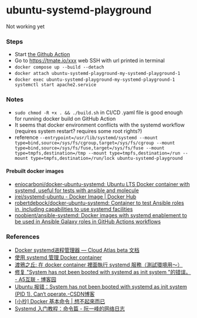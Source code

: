 ubuntu-systemd-playground
=========================
Not working yet

### Steps
- Start [the Github Action](https://github.com/dirkarnez/ubuntu-systemd-playground/actions/workflows/build-from-docker-compose.yml)
- Go to https://tmate.io/xxx web SSH with url printed in terminal
- `docker compose up --build --detach`
- `docker attach ubuntu-systemd-playground-my-systemd-playground-1`
- `docker exec ubuntu-systemd-playground-my-systemd-playground-1 systemctl start apache2.service`

### Notes
- `sudo chmod -R +x . && ./build.sh` in CI/CD .yaml file is good enough for running docker build on GitHub Action
- It seems that docker environment conflicts with the systemd workflow (requires system restart? requires some root rights?)
- reference `--entrypoint=/usr/lib/systemd/systemd --mount type=bind,source=/sys/fs/cgroup,target=/sys/fs/cgroup --mount type=bind,source=/sys/fs/fuse,target=/sys/fs/fuse --mount type=tmpfs,destination=/tmp --mount type=tmpfs,destination=/run --mount type=tmpfs,destination=/run/lock ubuntu-systemd-playground`

#### Prebuilt docker images
- [eniocarboni/docker-ubuntu-systemd: Ubuntu LTS Docker container with systemd, useful for tests with ansible and molecule](https://github.com/eniocarboni/docker-ubuntu-systemd)
- [jrei/systemd-ubuntu - Docker Image | Docker Hub](https://hub.docker.com/r/jrei/systemd-ubuntu)
- [robertdebock/docker-ubuntu-systemd: Container to test Ansible roles in, including capabilities to use systemd facilities](https://github.com/robertdebock/docker-ubuntu-systemd)
- [noobient/ansible-systemd: Docker images with systemd enablement to be used in Ansible Galaxy roles in GitHub Actions workflows](https://github.com/noobient/ansible-systemd)

### References
- [Docker systemd进程管理器 — Cloud Atlas beta 文档](https://cloud-atlas.readthedocs.io/zh-cn/latest/docker/init/docker_systemd.html)
- [使用 systemd 管理 Docker container](https://blog.davy.tw/posts/use-systemd-to-manage-docker-container/)
- [渡鴉之丘: 在 docker container 裡面執行 systemd 服務（測試環境用～）](https://ravenonhill.blogspot.com/2018/08/systemd-inside-docker-container.html)
- [修复 "System has not been booted with systemd as init system "的错误。 - A5互联 - 博客园](https://www.cnblogs.com/a5idc/p/13752839.html)
- [Ubuntu 报错：System has not been booted with systemd as init system (PID 1). Can‘t operate.-CSDN博客](https://blog.csdn.net/weixin_46389691/article/details/133523514)
- [[小抄] Docker 基本命令 | 想不起來而已](https://yingclin.github.io/2018/docker-basic.html)
- [Systemd 入门教程：命令篇 - 阮一峰的网络日志](https://www.ruanyifeng.com/blog/2016/03/systemd-tutorial-commands.html)
